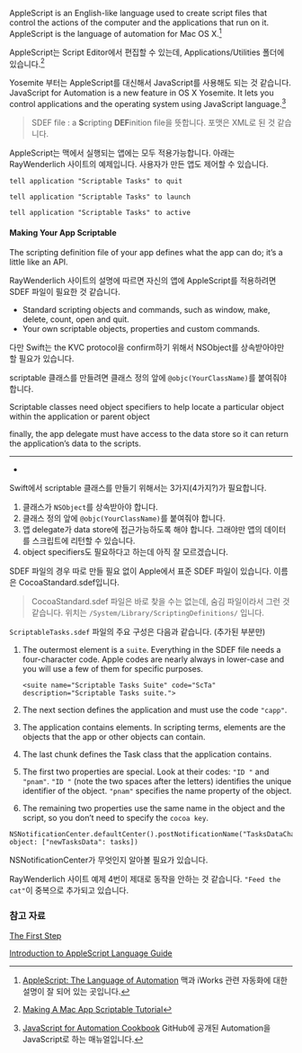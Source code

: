 AppleScript is an English-like language used to create script files that control the actions of the computer and the applications that run on it. AppleScript is the language of automation for Mac OS X.[^AppleScript]

AppleScript는 Script Editor에서 편집할 수 있는데, Applications/Utilities 폴더에 있습니다.[^Ray]

Yosemite 부터는 AppleScript를 대신해서 JavaScript를 사용해도 되는 것 같습니다. JavaScript for Automation is a new feature in OS X Yosemite. It lets you control applications and the operating system using JavaScript language.[^JXA-Cookbook]

> SDEF file : a **S**cripting **DEF**inition file을 뜻합니다. 포맷은 XML로 된 것 같습니다. 

AppleScript는 맥에서 실행되는 앱에는 모두 적용가능합니다. 아래는 RayWenderlich 사이트의 예제입니다. 사용자가 만든 앱도 제어할 수 있습니다. 

```
tell application "Scriptable Tasks" to quit
```

```
tell application "Scriptable Tasks" to launch
```

```
tell application "Scriptable Tasks" to active
```

#### Making Your App Scriptable

The scripting definition file of your app defines what the app can do; it’s a little like an API.

RayWenderlich 사이트의 설명에 따르면 자신의 앱에 AppleScript를 적용하려면 SDEF 파일이 필요한 것 같습니다. 

* Standard scripting objects and commands, such as window, make, delete, count, open and quit.
* Your own scriptable objects, properties and custom commands.

다만 Swift는 the KVC protocol을 confirm하기 위해서 NSObject를 상속받아야만 할 필요가 있습니다.

scriptable 클래스를 만들려면 클래스 정의 앞에 `@objc(YourClassName)`를 붙여줘야 합니다.

Scriptable classes need object specifiers to help locate a particular object within the application or parent object

finally, the app delegate must have access to the data store so it can return the application’s data to the scripts.

- - -
- 
Swift에서 scriptable 클래스를 만들기 위해서는 3가지(4가지?)가 필요합니다.

1. 클래스가 `NSObject`를 상속받아야 합니다. 
2. 클래스 정의 앞에 `@objc(YourClassName)`를 붙여줘야 합니다.
3. 앱 delegate가 data store에 접근가능하도록 해야 합니다. 그래야만 앱의 데이터를 스크립트에 리턴할 수 있습니다. 
4. object specifiers도 필요하다고 하는데 아직 잘 모르겠습니다.

SDEF 파일의 경우 따로 만들 필요 없이 Apple에서 표준 SDEF 파일이 있습니다. 이름은 CocoaStandard.sdef입니다.

> CocoaStandard.sdef 파일은 바로 찾을 수는 없는데, 숨김 파일이라서 그런 것 같습니다. 위치는 `/System/Library/ScriptingDefinitions/` 입니다.

`ScriptableTasks.sdef` 파일의 주요 구성은 다음과 같습니다. (추가된 부분만)

1. The outermost element is a `suite`. Everything in the SDEF file needs a four-character code. Apple codes are nearly always in lower-case and you will use a few of them for specific purposes.

	```
	<suite name="Scriptable Tasks Suite" code="ScTa" description="Scriptable Tasks suite.">
	```
2. The next section defines the application and must use the code `"capp"`.
3. The application contains elements. In scripting terms, elements are the objects that the app or other objects can contain.
4. The last chunk defines the Task class that the application contains.
5. The first two properties are special. Look at their codes: `"ID "` and `"pnam"`. `"ID "` (note the two spaces after the letters) identifies the unique identifier of the object. `"pnam"` specifies the name property of the object.
6. The remaining two properties use the same name in the object and the script, so you don’t need to specify the `cocoa key`.

```
NSNotificationCenter.defaultCenter().postNotificationName("TasksDataChanged", object: ["newTasksData": tasks])
```

NSNotificationCenter가 무엇인지 알아볼 필요가 있습니다. 

RayWenderlich 사이트 예제 4번이 제대로 동작을 안하는 것 같습니다. `"Feed the cat"`이 중복으로 추가되고 있습니다.


### 참고 자료

[^AppleScript]: [AppleScript: The Language of Automation](http://macosxautomation.com/applescript/index.html) 맥과 iWorks 관련 자동화에 대한 설명이 잘 되어 있는 곳입니다.

[The First Step](http://macosxautomation.com/applescript/firsttutorial/index.html)

[^Ray]: [Making A Mac App Scriptable Tutorial](https://www.raywenderlich.com/133007/making-mac-app-scriptable-tutorial)

[^JXA-Cookbook]: [JavaScript for Automation Cookbook](https://github.com/dtinth/JXA-Cookbook/wiki) GitHub에 공개된 Automation을 JavaScript로 하는 매뉴얼입니다. 

[Introduction to AppleScript Language Guide](https://developer.apple.com/library/prerelease/content/documentation/AppleScript/Conceptual/AppleScriptLangGuide/introduction/ASLR_intro.html)